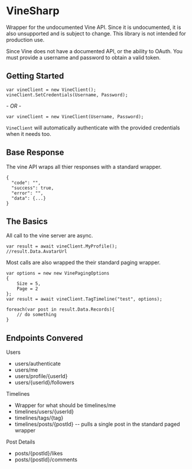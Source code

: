 VineSharp
=========

Wrapper for the undocumented Vine API. Since it is undocumented, it is also unsupported and is subject to change. This library is not intended for production use.

Since Vine does not have a documented API, or the ability to OAuth. You must provide a username and password to obtain a valid token.

Getting Started
---------------

    var vineClient = new VineClient();
    vineClient.SetCredentials(Username, Password);

*- OR -*

    var vineClient = new VineClient(Username, Password);

``VineClient`` will automatically authenticate with the provided credentials when it needs too.

Base Response
-------------
The vine API wraps all thier responses with a standard wrapper.

    {
      "code": "",
      "success": true,
      "error": "",
      "data": {...}
    }

The Basics
----------
All call to the vine server are async.

    var result = await vineClient.MyProfile();
    //result.Data.AvatarUrl

Most calls are also wrapped the their standard paging wrapper.
    
    var options = new new VinePagingOptions
    {
        Size = 5,
        Page = 2
    };
    var result = await vineClient.TagTimeline("test", options);
    
    foreach(var post in result.Data.Records){
        // do something
    }

Endpoints Convered
------------------

Users
 - users/authenticate
 - users/me
 - users/profile/{userId}
 - users/{userId}/followers

Timelines
 - Wrapper for what should be timelines/me
 - timelines/users/{userId}
 - timelines/tags/{tag}
 - timelines/posts/{postId}
 -- pulls a single post in the standard paged wrapper

Post Details
 - posts/{postId}/likes
 - posts/{postId}/comments
